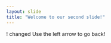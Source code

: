 ```yaml
---
layout: slide
title: "Welcome to our second slide!"
---
```

! changed
Use the left arrow to go back!
